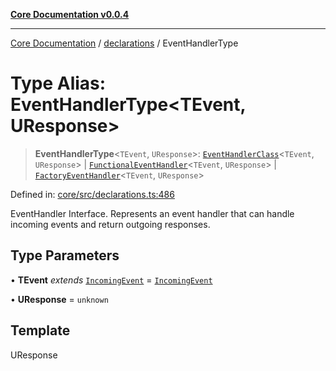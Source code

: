 [**Core Documentation v0.0.4**](../../README.md)

***

[Core Documentation](../../modules.md) / [declarations](../README.md) / EventHandlerType

# Type Alias: EventHandlerType\<TEvent, UResponse\>

> **EventHandlerType**\<`TEvent`, `UResponse`\>: [`EventHandlerClass`](EventHandlerClass.md)\<`TEvent`, `UResponse`\> \| [`FunctionalEventHandler`](FunctionalEventHandler.md)\<`TEvent`, `UResponse`\> \| [`FactoryEventHandler`](FactoryEventHandler.md)\<`TEvent`, `UResponse`\>

Defined in: [core/src/declarations.ts:486](https://github.com/stonemjs/core/blob/2adc2da4c7e3b5a9f593c198ba7e8ad639651777/src/declarations.ts#L486)

EventHandler Interface.
Represents an event handler that can handle incoming events and return outgoing responses.

## Type Parameters

• **TEvent** *extends* [`IncomingEvent`](../../events/IncomingEvent/classes/IncomingEvent.md) = [`IncomingEvent`](../../events/IncomingEvent/classes/IncomingEvent.md)

• **UResponse** = `unknown`

## Template

UResponse
